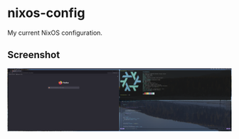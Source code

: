 # nixos-config
My current NixOS configuration.

## Screenshot
![Current setup screenshot](./screenshots/2024-07-08.png)

